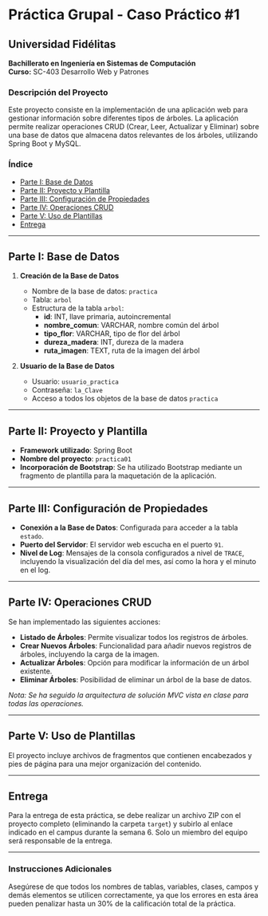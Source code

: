 # Práctica Grupal - Caso Práctico #1

## Universidad Fidélitas
**Bachillerato en Ingeniería en Sistemas de Computación**  
**Curso:** SC-403 Desarrollo Web y Patrones

### Descripción del Proyecto
Este proyecto consiste en la implementación de una aplicación web para gestionar información sobre diferentes tipos de árboles. La aplicación permite realizar operaciones CRUD (Crear, Leer, Actualizar y Eliminar) sobre una base de datos que almacena datos relevantes de los árboles, utilizando Spring Boot y MySQL.

### Índice
- [Parte I: Base de Datos](#parte-i-base-de-datos)
- [Parte II: Proyecto y Plantilla](#parte-ii-proyecto-y-plantilla)
- [Parte III: Configuración de Propiedades](#parte-iii-configuración-de-propiedades)
- [Parte IV: Operaciones CRUD](#parte-iv-operaciones-crud)
- [Parte V: Uso de Plantillas](#parte-v-uso-de-plantillas)
- [Entrega](#entrega)

---

## Parte I: Base de Datos

1. **Creación de la Base de Datos**
   - Nombre de la base de datos: `practica`
   - Tabla: `arbol`
   - Estructura de la tabla `arbol`:
     - **id**: INT, llave primaria, autoincremental
     - **nombre_comun**: VARCHAR, nombre común del árbol
     - **tipo_flor**: VARCHAR, tipo de flor del árbol
     - **dureza_madera**: INT, dureza de la madera
     - **ruta_imagen**: TEXT, ruta de la imagen del árbol

2. **Usuario de la Base de Datos**
   - Usuario: `usuario_practica`
   - Contraseña: `la_Clave`
   - Acceso a todos los objetos de la base de datos `practica`

---

## Parte II: Proyecto y Plantilla

- **Framework utilizado**: Spring Boot
- **Nombre del proyecto**: `practica01`
- **Incorporación de Bootstrap**: Se ha utilizado Bootstrap mediante un fragmento de plantilla para la maquetación de la aplicación.

---

## Parte III: Configuración de Propiedades

- **Conexión a la Base de Datos**: Configurada para acceder a la tabla `estado`.
- **Puerto del Servidor**: El servidor web escucha en el puerto `91`.
- **Nivel de Log**: Mensajes de la consola configurados a nivel de `TRACE`, incluyendo la visualización del día del mes, así como la hora y el minuto en el log.

---

## Parte IV: Operaciones CRUD

Se han implementado las siguientes acciones:

- **Listado de Árboles**: Permite visualizar todos los registros de árboles.
- **Crear Nuevos Árboles**: Funcionalidad para añadir nuevos registros de árboles, incluyendo la carga de la imagen.
- **Actualizar Árboles**: Opción para modificar la información de un árbol existente.
- **Eliminar Árboles**: Posibilidad de eliminar un árbol de la base de datos.

*Nota: Se ha seguido la arquitectura de solución MVC vista en clase para todas las operaciones.*

---

## Parte V: Uso de Plantillas

El proyecto incluye archivos de fragmentos que contienen encabezados y pies de página para una mejor organización del contenido.

---

## Entrega

Para la entrega de esta práctica, se debe realizar un archivo ZIP con el proyecto completo (eliminando la carpeta `target`) y subirlo al enlace indicado en el campus durante la semana 6. Solo un miembro del equipo será responsable de la entrega.

---

### Instrucciones Adicionales

Asegúrese de que todos los nombres de tablas, variables, clases, campos y demás elementos se utilicen correctamente, ya que los errores en esta área pueden penalizar hasta un 30% de la calificación total de la práctica.
